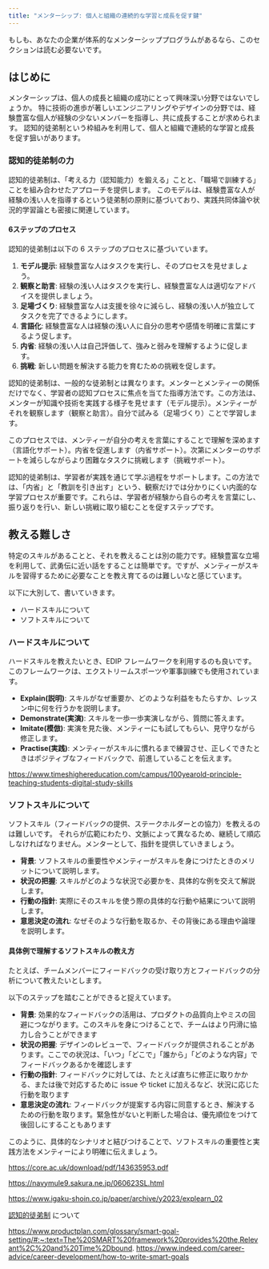```yaml
---
title: "メンターシップ: 個人と組織の連続的な学習と成長を促す鍵"
---
```

もしも、あなたの企業が体系的なメンターシッププログラムがあるなら、このセクションは読む必要ないです。

## はじめに
メンターシップは、個人の成長と組織の成功にとって興味深い分野ではないでしょうか。
特に技術の進歩が著しいエンジニアリングやデザインの分野では、経験豊富な個人が経験の少ないメンバーを指導し、共に成長することが求められます。
認知的徒弟制という枠組みを利用して、個人と組織で連続的な学習と成長を促す狙いがあります。

### 認知的徒弟制の力
認知的徒弟制は、「考える力（認知能力）を鍛える」ことと、「職場で訓練する」ことを組み合わせたアプローチを提供します。
このモデルは、経験豊富な人が経験の浅い人を指導するという徒弟制の原則に基づいており、実践共同体論や状況的学習論とも密接に関連しています。

#### 6ステップのプロセス
認知的徒弟制は以下の 6 ステップのプロセスに基づいています。
1. **モデル提示**: 経験豊富な人はタスクを実行し、そのプロセスを見せましょう。
2. **観察と助言**: 経験の浅い人はタスクを実行し、経験豊富な人は適切なアドバイスを提供しましょう。
3. **足場づくり**: 経験豊富な人は支援を徐々に減らし、経験の浅い人が独立してタスクを完了できるようにします。
4. **言語化**: 経験豊富な人は経験の浅い人に自分の思考や感情を明確に言葉にするよう促します。
5. **内省**: 経験の浅い人は自己評価して、強みと弱みを理解するように促します。
6. **挑戦**: 新しい問題を解決する能力を育むための挑戦を促します。

認知的徒弟制は、一般的な徒弟制とは異なります。メンターとメンティーの関係だけでなく、学習者の認知プロセスに焦点を当てた指導方法です。この方法は、メンターが知識や技術を実践する様子を見せます（モデル提示）。メンティーがそれを観察します（観察と助言）。自分で試みる（足場づくり）ことで学習します。

このプロセスでは、メンティーが自分の考えを言葉にすることで理解を深めます（言語化サポート）。内省を促進します（内省サポート）。次第にメンターのサポートを減らしながらより困難なタスクに挑戦します（挑戦サポート）。

認知的徒弟制は、学習者が実践を通じて学ぶ過程をサポートします。この方法では、「内省」と「教訓を引き出す」という、観察だけでは分かりにくい内面的な学習プロセスが重要です。これらは、学習者が経験から自らの考えを言葉にし、振り返りを行い、新しい挑戦に取り組むことを促すステップです。

## 教える難しさ
特定のスキルがあることと、それを教えることは別の能力です。経験豊富な立場を利用して、武勇伝に近い話をすることは簡単です。ですが、メンティーがスキルを習得するために必要なことを教え育てるのは難しいなと感じています。

以下に大別して、書いていきます。
- ハードスキルについて
- ソフトスキルについて

### ハードスキルについて
ハードスキルを教えたいとき、EDIP フレームワークを利用するのも良いです。このフレームワークは、エクストリームスポーツや軍事訓練でも使用されています。

- **Explain(説明)**: スキルがなぜ重要か、どのような利益をもたらすか、レッスン中に何を行うかを説明します。
- **Demonstrate(実演)**: スキルを一歩一歩実演しながら、質問に答えます。
- **Imitate(模倣)**: 実演を見た後、メンティーにも試してもらい、見守りながら修正します。
- **Practise(実践)**: メンティーがスキルに慣れるまで練習させ、正しくできたときはポジティブなフィードバックで、前進していることを伝えます。

https://www.timeshighereducation.com/campus/100yearold-principle-teaching-students-digital-study-skills

### ソフトスキルについて
ソフトスキル（フィードバックの提供、ステークホルダーとの協力）を教えるのは難しいです。
それらが広範にわたり、文脈によって異なるため、継続して順応しなければなりません。メンターとして、指針を提供していきましょう。

- **背景**: ソフトスキルの重要性やメンティーがスキルを身につけたときのメリットについて説明します。
- **状況の把握**: スキルがどのような状況で必要かを、具体的な例を交えて解説します。
- **行動の指針**: 実際にそのスキルを使う際の具体的な行動や結果について説明します。
- **意思決定の流れ**: なぜそのような行動を取るか、その背後にある理由や論理を説明します。

#### 具体例で理解するソフトスキルの教え方
たとえば、チームメンバーにフィードバックの受け取り方とフィードバックの分析について教えたいとします。

以下のステップを踏むことができると捉えています。
- **背景**: 効果的なフィードバックの活用は、プロダクトの品質向上やミスの回避につながります。このスキルを身につけることで、チームはより円滑に協力し合うことができます
- **状況の把握**: デザインのレビューで、フィードバックが提供されることがあります。ここでの状況は、「いつ」「どこで」「誰から」「どのような内容」でフィードバックあるかを確認します
- **行動の指針**: フィードバックに対しては、たとえば直ちに修正に取りかかる、または後で対応するために issue や ticket に加えるなど、状況に応じた行動を取ります
- **意思決定の流れ**: フィードバックが提案する内容に同意するとき、解決するための行動を取ります。緊急性がないと判断した場合は、優先順位をつけて後回しにすることもあります

このように、具体的なシナリオと結びつけることで、ソフトスキルの重要性と実践方法をメンティーにより明確に伝えましょう。

https://core.ac.uk/download/pdf/143635953.pdf

https://navymule9.sakura.ne.jp/060623SL.html

https://www.igaku-shoin.co.jp/paper/archive/y2023/explearn_02

[認知的徒弟制](https://www.igaku-shoin.co.jp/paper/archive/y2023/explearn_02) について

https://www.productplan.com/glossary/smart-goal-setting/#:~:text=The%20SMART%20framework%20provides%20the,Relevant%2C%20and%20Time%2Dbound.
https://www.indeed.com/career-advice/career-development/how-to-write-smart-goals